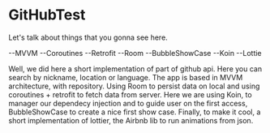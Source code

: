 # GitHubTest

Let's talk about things that you gonna see here.

--MVVM
--Coroutines
--Retrofit
--Room
--BubbleShowCase
--Koin
--Lottie

Well, we did here a short implementation of part of github api. 
Here you can search by nickname, location or language.
The app is based in MVVM architecture, with repository. Using Room to persist data on local and using coroutines + retrofit to fetch data from server.
Here we are using Koin, to manager our dependecy injection and to guide user on the first access, BubbleShowCase to create a nice first show case.
Finally, to make it cool, a short implementation of lottier, the Airbnb lib to run animations from json.